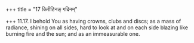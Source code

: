 +++
title = "17 किरीटिनङ् गदिनम्"

+++
11.17. I behold You as having crowns, clubs and discs; as a mass of
radiance, shining on all sides, hard to look at and on each side blazing
like burning fire and the sun; and as an immeasurable one.
